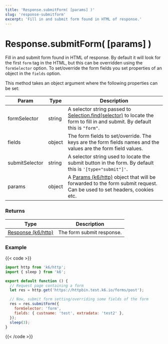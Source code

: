 ```yaml
---
title: 'Response.submitForm( [params] )'
slug: 'response-submitform'
excerpt: 'Fill in and submit form found in HTML of response.'
---
```


# Response.submitForm( [params] )

Fill in and submit form found in HTML of response. By default it will look for the first `form` tag in the HTML, but this can be overridden using the `formSelector` option. To set/override the form fields you set properties of an object in the `fields` option.

This method takes an object argument where the following properties can be set:

| Param          | Type   | Description                                                                                                                                                                                                             |
| -------------- | ------ | ----------------------------------------------------------------------------------------------------------------------------------------------------------------------------------------------------------------------- |
| formSelector   | string | A selector string passed to [Selection.find(selector)](https://grafana.com/docs/k6/<K6_VERSION>/javascript-api/k6-html/selection/selection-find) to locate the form to fill in and submit. By default this is `"form"`. |
| fields         | object | The form fields to set/override. The keys are the form fields names and the values are the form field values.                                                                                                           |
| submitSelector | string | A selector string used to locate the submit button in the form. By default this is `'[type="submit"]'`.                                                                                                                 |
| params         | object | A [Params (k6/http)](https://grafana.com/docs/k6/<K6_VERSION>/javascript-api/k6-http/params) object that will be forwarded to the form submit request. Can be used to set headers, cookies etc.                         |

### Returns

| Type                                                                                           | Description               |
| ---------------------------------------------------------------------------------------------- | ------------------------- |
| [Response (k6/http)](https://grafana.com/docs/k6/<K6_VERSION>/javascript-api/k6-http/response) | The form submit response. |

### Example

{{< code >}}

```javascript
import http from 'k6/http';
import { sleep } from 'k6';

export default function () {
  // Request page containing a form
  let res = http.get('https://httpbin.test.k6.io/forms/post');

  // Now, submit form setting/overriding some fields of the form
  res = res.submitForm({
    formSelector: 'form',
    fields: { custname: 'test', extradata: 'test2' },
  });
  sleep(3);
}
```

{{< /code >}}
